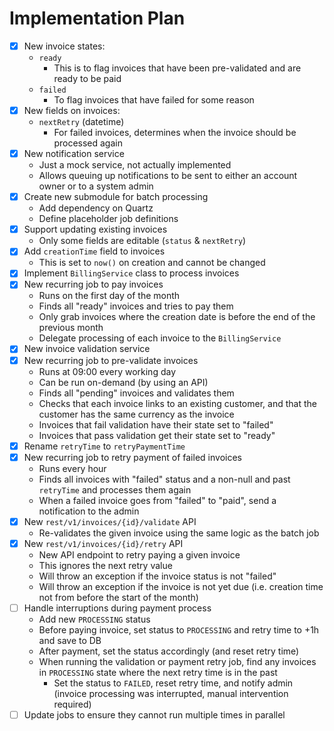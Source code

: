 # Implementation Plan

- [x] New invoice states:
    - `ready`
        - This is to flag invoices that have been pre-validated and are ready to be paid
    - `failed`
        - To flag invoices that have failed for some reason
- [x] New fields on invoices:
    - `nextRetry` (datetime)
        - For failed invoices, determines when the invoice should be processed again
- [x] New notification service
    - Just a mock service, not actually implemented
    - Allows queuing up notifications to be sent to either an account owner or to a system admin
- [x] Create new submodule for batch processing
    - Add dependency on Quartz
    - Define placeholder job definitions
- [x] Support updating existing invoices
    - Only some fields are editable (`status` & `nextRetry`)
- [x] Add `creationTime` field to invoices
    - This is set to `now()` on creation and cannot be changed
- [x] Implement `BillingService` class to process invoices
- [x] New recurring job to pay invoices
    - Runs on the first day of the month
    - Finds all "ready" invoices and tries to pay them
    - Only grab invoices where the creation date is before the end of the previous month
    - Delegate processing of each invoice to the `BillingService`
- [x] New invoice validation service
- [x] New recurring job to pre-validate invoices
    - Runs at 09:00 every working day
    - Can be run on-demand (by using an API)
    - Finds all "pending" invoices and validates them
    - Checks that each invoice links to an existing customer, and that the customer has the same currency as the invoice
    - Invoices that fail validation have their state set to "failed"
    - Invoices that pass validation get their state set to "ready"
- [x] Rename `retryTime` to `retryPaymentTime`
- [x] New recurring job to retry payment of failed invoices
    - Runs every hour
    - Finds all invoices with "failed" status and a non-null and past `retryTime` and processes them again
    - When a failed invoice goes from "failed" to "paid", send a notification to the admin
- [x] New `rest/v1/invoices/{id}/validate` API
    - Re-validates the given invoice using the same logic as the batch job
- [x] New `rest/v1/invoices/{id}/retry` API
  - New API endpoint to retry paying a given invoice
  - This ignores the next retry value
  - Will throw an exception if the invoice status is not "failed"
  - Will throw an exception if the invoice is not yet due (i.e. creation time not from before the start of the month)
- [ ] Handle interruptions during payment process
    - Add new `PROCESSING` status
    - Before paying invoice, set status to `PROCESSING` and retry time to +1h and save to DB
    - After payment, set the status accordingly (and reset retry time)
    - When running the validation or payment retry job, find any invoices in `PROCESSING` state where the next retry time is in the past
        - Set the status to `FAILED`, reset retry time, and notify admin (invoice processing was interrupted, manual intervention required) 
- [ ] Update jobs to ensure they cannot run multiple times in parallel

